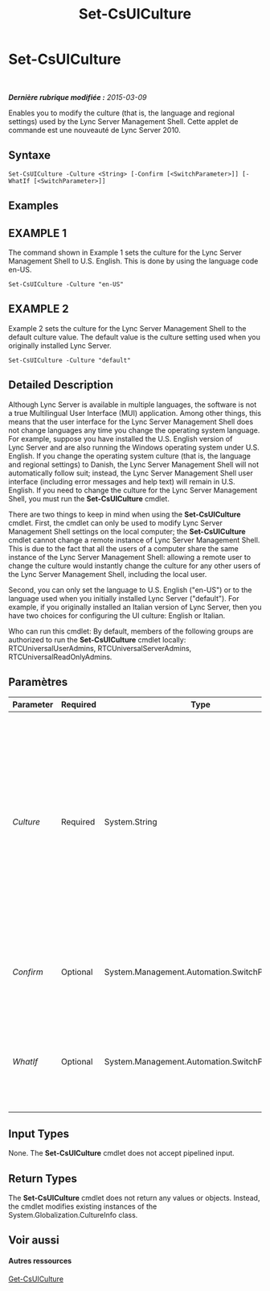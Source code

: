﻿---
title: Set-CsUICulture
TOCTitle: Set-CsUICulture
ms:assetid: 53fbc126-1df9-4ea0-8055-4e9530ab89d6
ms:mtpsurl: https://technet.microsoft.com/fr-fr/library/Gg398354(v=OCS.15)
ms:contentKeyID: 49297217
ms.date: 05/20/2016
mtps_version: v=OCS.15
ms.translationtype: HT
---

# Set-CsUICulture

 

_**Dernière rubrique modifiée :** 2015-03-09_

Enables you to modify the culture (that is, the language and regional settings) used by the Lync Server Management Shell. Cette applet de commande est une nouveauté de Lync Server 2010.

## Syntaxe

    Set-CsUICulture -Culture <String> [-Confirm [<SwitchParameter>]] [-WhatIf [<SwitchParameter>]]

## Examples

## EXAMPLE 1

The command shown in Example 1 sets the culture for the Lync Server Management Shell to U.S. English. This is done by using the language code en-US.

    Set-CsUICulture -Culture "en-US"

## EXAMPLE 2

Example 2 sets the culture for the Lync Server Management Shell to the default culture value. The default value is the culture setting used when you originally installed Lync Server.

    Set-CsUICulture -Culture "default"

## Detailed Description

Although Lync Server is available in multiple languages, the software is not a true Multilingual User Interface (MUI) application. Among other things, this means that the user interface for the Lync Server Management Shell does not change languages any time you change the operating system language. For example, suppose you have installed the U.S. English version of Lync Server and are also running the Windows operating system under U.S. English. If you change the operating system culture (that is, the language and regional settings) to Danish, the Lync Server Management Shell will not automatically follow suit; instead, the Lync Server Management Shell user interface (including error messages and help text) will remain in U.S. English. If you need to change the culture for the Lync Server Management Shell, you must run the **Set-CsUICulture** cmdlet.

There are two things to keep in mind when using the **Set-CsUICulture** cmdlet. First, the cmdlet can only be used to modify Lync Server Management Shell settings on the local computer; the **Set-CsUICulture** cmdlet cannot change a remote instance of Lync Server Management Shell. This is due to the fact that all the users of a computer share the same instance of the Lync Server Management Shell: allowing a remote user to change the culture would instantly change the culture for any other users of the Lync Server Management Shell, including the local user.

Second, you can only set the language to U.S. English ("en-US") or to the language used when you initially installed Lync Server ("default"). For example, if you originally installed an Italian version of Lync Server, then you have two choices for configuring the UI culture: English or Italian.

Who can run this cmdlet: By default, members of the following groups are authorized to run the **Set-CsUICulture** cmdlet locally: RTCUniversalUserAdmins, RTCUniversalServerAdmins, RTCUniversalReadOnlyAdmins.

## Paramètres


<table>
<colgroup>
<col style="width: 25%" />
<col style="width: 25%" />
<col style="width: 25%" />
<col style="width: 25%" />
</colgroup>
<thead>
<tr class="header">
<th>Parameter</th>
<th>Required</th>
<th>Type</th>
<th>Description</th>
</tr>
</thead>
<tbody>
<tr class="odd">
<td><p><em>Culture</em></p></td>
<td><p>Required</p></td>
<td><p>System.String</p></td>
<td><p>Enables you to specify the culture used for the Lync Server Management Shell. Set the culture to &quot;en-US&quot; for U.S. English, or set the culture to &quot;default&quot; to use the language used when you originally installed Lync Server.</p></td>
</tr>
<tr class="even">
<td><p><em>Confirm</em></p></td>
<td><p>Optional</p></td>
<td><p>System.Management.Automation.SwitchParameter</p></td>
<td><p>Vous demande confirmation avant d’exécuter la commande.</p></td>
</tr>
<tr class="odd">
<td><p><em>WhatIf</em></p></td>
<td><p>Optional</p></td>
<td><p>System.Management.Automation.SwitchParameter</p></td>
<td><p>Décrit ce qui se passe si vous exécutez la commande sans l’exécuter réellement.</p></td>
</tr>
</tbody>
</table>


## Input Types

None. The **Set-CsUICulture** cmdlet does not accept pipelined input.

## Return Types

The **Set-CsUICulture** cmdlet does not return any values or objects. Instead, the cmdlet modifies existing instances of the System.Globalization.CultureInfo class.

## Voir aussi

#### Autres ressources

[Get-CsUICulture](get-csuiculture.md)

